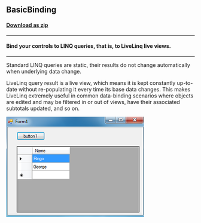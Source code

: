 ## BasicBinding
#### [Download as zip](https://minhaskamal.github.io/DownGit/#/home?url=https://github.com/GrapeCity/ComponentOne-WinForms-Samples/tree/master/NetFramework\DataSource\CS\LiveLinq\GettingStarted\BasicBinding)
____
#### Bind your controls to LINQ queries, that is, to LiveLinq live views.
____
Standard LINQ queries are static, their results do not change automatically when underlying data change.

LiveLinq query result is a live view, which means it is kept constantly up-to-date without re-populating it every time its base data changes.
This makes LiveLinq extremely useful in common data-binding scenarios where objects are edited and may be filtered in or out of views, have their associated subtotals updated, and so on.

![screenshot](screenshot.png)
